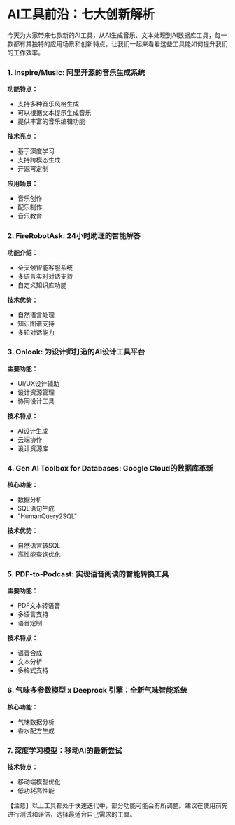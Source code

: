 # AI工具前沿：七大创新解析

今天为大家带来七款新的AI工具，从AI生成音乐、文本处理到AI数据库工具，每一款都有其独特的应用场景和创新特点。让我们一起来看看这些工具能如何提升我们的工作效率。

### 1. Inspire/Music: 阿里开源的音乐生成系统

**功能特点：**
- 支持多种音乐风格生成
- 可以根据文本提示生成音乐
- 提供丰富的音乐编辑功能

**技术亮点：**
- 基于深度学习
- 支持跨模态生成
- 开源可定制

**应用场景：**
- 音乐创作
- 配乐制作
- 音乐教育

### 2. FireRobotAsk: 24小时助理的智能解答

**功能介绍：**
- 全天候智能客服系统
- 多语言实时对话支持
- 自定义知识库功能

**技术优势：**
- 自然语言处理
- 知识图谱支持
- 多轮对话能力

### 3. Onlook: 为设计师打造的AI设计工具平台

**主要功能：**
- UI/UX设计辅助
- 设计资源管理
- 协同设计工具

**技术特点：**
- AI设计生成
- 云端协作
- 设计资源库

### 4. Gen AI Toolbox for Databases: Google Cloud的数据库革新

**核心功能：**
- 数据分析
- SQL语句生成
- "HumanQuery2SQL"

**技术优势：**
- 自然语言转SQL
- 高性能查询优化

### 5. PDF-to-Podcast: 实现语音阅读的智能转换工具

**主要功能：**
- PDF文本转语音
- 多语言支持
- 语音定制

**技术特点：**
- 语音合成
- 文本分析
- 多格式支持

### 6. 气味多参数模型 x Deeprock 引擎：全新气味智能系统

**核心功能：**
- 气味数据分析
- 香水配方生成

### 7. 深度学习模型：移动AI的最新尝试

**技术特点：**
- 移动端模型优化
- 低功耗高性能

【注意】以上工具都处于快速迭代中，部分功能可能会有所调整。建议在使用前先进行测试和评估，选择最适合自己需求的工具。